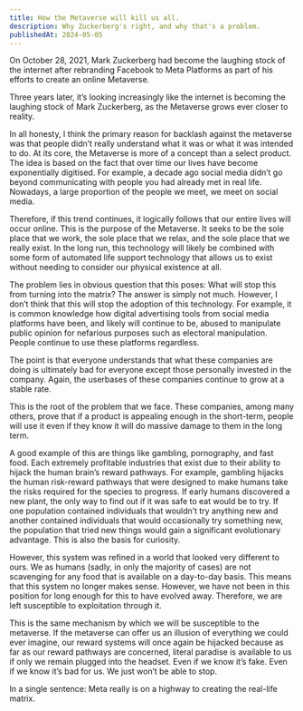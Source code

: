 ```yaml
---
title: How the Metaverse will kill us all.
description: Why Zuckerberg's right, and why that's a problem.
publishedAt: 2024-05-05
---
```


On October 28, 2021, Mark Zuckerberg had become the laughing stock of the internet after rebranding Facebook to Meta Platforms as part of his efforts to create an online Metaverse.

Three years later, it’s looking increasingly like the internet is becoming the laughing stock of Mark Zuckerberg, as the Metaverse grows ever closer to reality.

In all honesty, I think the primary reason for backlash against the metaverse was that people didn’t really understand what it was or what it was intended to do. At its core, the Metaverse is more of a concept than a select product. The idea is based on the fact that over time our lives have become exponentially digitised. For example, a decade ago social media didn’t go beyond communicating with people you had already met in real life. Nowadays, a large proportion of the people we meet, we meet on social media.

Therefore, if this trend continues, it logically follows that our entire lives will occur online. This is the purpose of the Metaverse. It seeks to be the sole place that we work, the sole place that we relax, and the sole place that we really exist. In the long run, this technology will likely be combined with some form of automated life support technology that allows us to exist without needing to consider our physical existence at all.

The problem lies in obvious question that this poses: What will stop this from turning into the matrix? The answer is simply not much. However, I don’t think that this will stop the adoption of this technology. For example, it is common knowledge how digital advertising tools from social media platforms have been, and likely will continue to be, abused to manipulate public opinion for nefarious purposes such as electoral manipulation. People continue to use these platforms regardless.

The point is that everyone understands that what these companies are doing is ultimately bad for everyone except those personally invested in the company. Again, the userbases of these companies continue to grow at a stable rate.

This is the root of the problem that we face. These companies, among many others, prove that if a product is appealing enough in the short-term, people will use it even if they know it will do massive damage to them in the long term.

A good example of this are things like gambling, pornography, and fast food. Each extremely profitable industries that exist due to their ability to hijack the human brain’s reward pathways. For example, gambling hijacks the human risk-reward pathways that were designed to make humans take the risks required for the species to progress. If early humans discovered a new plant, the only way to find out if it was safe to eat would be to try. If one population contained individuals that wouldn’t try anything new and another contained individuals that would occasionally try something new, the population that tried new things would gain a significant evolutionary advantage. This is also the basis for curiosity.

However, this system was refined in a world that looked very different to ours. We as humans (sadly, in only the majority of cases) are not scavenging for any food that is available on a day-to-day basis. This means that this system no longer makes sense. However, we have not been in this position for long enough for this to have evolved away. Therefore, we are left susceptible to exploitation through it.

This is the same mechanism by which we will be susceptible to the metaverse. If the metaverse can offer us an illusion of everything we could ever imagine, our reward systems will once again be hijacked because as far as our reward pathways are concerned, literal paradise is available to us if only we remain plugged into the headset. Even if we know it’s fake. Even if we know it’s bad for us. We just won’t be able to stop.

In a single sentence:  Meta really is on a highway to creating the real-life matrix.
